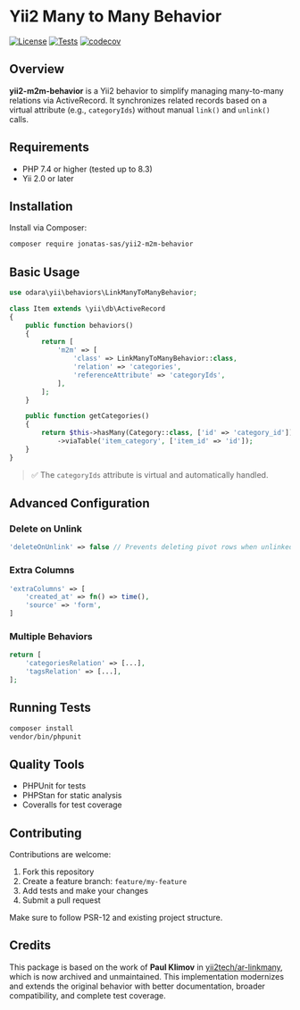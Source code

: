 # Yii2 Many to Many Behavior

[![License](https://img.shields.io/github/license/jonatas-sas/yii2-m2m-behavior.svg?style=flat-square)](LICENSE)
[![Tests](https://github.com/jonatas-sas/yii2-m2m-behavior/actions/workflows/tests.yml/badge.svg)](https://github.com/jonatas-sas/yii2-m2m-behavior/actions/workflows/tests.yml)
[![codecov](https://codecov.io/gh/jonatas-sas/yii2-m2m-behavior/branch/main/graph/badge.svg)](https://codecov.io/gh/jonatas-sas/yii2-m2m-behavior)

## Overview

**yii2-m2m-behavior** is a Yii2 behavior to simplify managing many-to-many relations via ActiveRecord. It synchronizes related records based on a virtual attribute (e.g., `categoryIds`) without manual `link()` and `unlink()` calls.

## Requirements

- PHP 7.4 or higher (tested up to 8.3)
- Yii 2.0 or later

## Installation

Install via Composer:

```bash
composer require jonatas-sas/yii2-m2m-behavior
```

## Basic Usage

```php
use odara\yii\behaviors\LinkManyToManyBehavior;

class Item extends \yii\db\ActiveRecord
{
    public function behaviors()
    {
        return [
            'm2m' => [
                'class' => LinkManyToManyBehavior::class,
                'relation' => 'categories',
                'referenceAttribute' => 'categoryIds',
            ],
        ];
    }

    public function getCategories()
    {
        return $this->hasMany(Category::class, ['id' => 'category_id'])
            ->viaTable('item_category', ['item_id' => 'id']);
    }
}
```

> ✅ The `categoryIds` attribute is virtual and automatically handled.

## Advanced Configuration

### Delete on Unlink

```php
'deleteOnUnlink' => false // Prevents deleting pivot rows when unlinked
```

### Extra Columns

```php
'extraColumns' => [
    'created_at' => fn() => time(),
    'source' => 'form',
]
```

### Multiple Behaviors

```php
return [
    'categoriesRelation' => [...],
    'tagsRelation' => [...],
];
```

## Running Tests

```bash
composer install
vendor/bin/phpunit
```

## Quality Tools

- PHPUnit for tests
- PHPStan for static analysis
- Coveralls for test coverage

## Contributing

Contributions are welcome:

1. Fork this repository
2. Create a feature branch: `feature/my-feature`
3. Add tests and make your changes
4. Submit a pull request

Make sure to follow PSR-12 and existing project structure.

## Credits

This package is based on the work of **Paul Klimov** in [yii2tech/ar-linkmany](https://github.com/yii2tech/ar-linkmany), which is now archived and unmaintained. This implementation modernizes and extends the original behavior with better documentation, broader compatibility, and complete test coverage.
